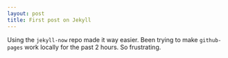```yaml
---
layout: post
title: First post on Jekyll
---
```


Using the `jekyll-now` repo made it way easier. Been trying to make `github-pages` work locally for the past 2 hours. So frustrating.
